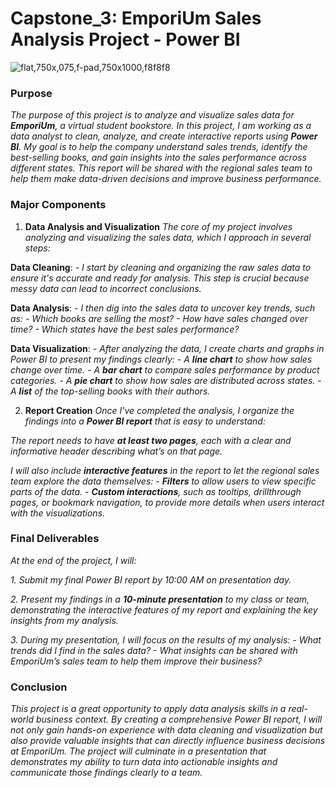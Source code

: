 # Capstone_3: EmporiUm Sales Analysis Project - Power BI

![flat,750x,075,f-pad,750x1000,f8f8f8](https://github.com/user-attachments/assets/063b3522-0d42-49d2-9157-f9500bfffb1a)

### Purpose
*The purpose of this project is to analyze and visualize sales data for **EmporiUm**, a virtual student bookstore. In this project, I am working as a data analyst to clean, analyze, and create interactive reports using **Power BI**. My goal is to help the company understand sales trends, identify the best-selling books, and gain insights into the sales performance across different states. This report will be shared with the regional sales team to help them make data-driven decisions and improve business performance.*

### Major Components

1. **Data Analysis and Visualization**
*The core of my project involves analyzing and visualizing the sales data, which I approach in several steps:*

**Data Cleaning**:
    *- I start by cleaning and organizing the raw sales data to ensure it's accurate and ready for analysis. This step is crucial because messy data can lead to incorrect conclusions.*

**Data Analysis**:
    *- I then dig into the sales data to uncover key trends, such as:
      - Which books are selling the most?
      - How have sales changed over time?
      - Which states have the best sales performance?*

**Data Visualization**:
    *- After analyzing the data, I create charts and graphs in Power BI to present my findings clearly:
        - A **line chart** to show how sales change over time.
        - A **bar chart** to compare sales performance by product categories.
        - A **pie chart** to show how sales are distributed across states.
        - A **list** of the top-selling books with their authors.*

2. **Report Creation**
*Once I've completed the analysis, I organize the findings into a **Power BI report** that is easy to understand:*

*The report needs to have **at least two pages**, each with a clear and informative header describing what’s on that page.*
  
*I will also include **interactive features** in the report to let the regional sales team explore the data themselves:
    - **Filters** to allow users to view specific parts of the data.
    - **Custom interactions**, such as tooltips, drillthrough pages, or bookmark navigation, to provide more details when users interact with the visualizations.*

### Final Deliverables
*At the end of the project, I will:*

*1. Submit my final Power BI report by 10:00 AM on presentation day.*

*2. Present my findings in a **10-minute presentation** to my class or team, demonstrating the interactive features of my report and explaining the key insights from my analysis.*

*3. During my presentation, I will focus on the results of my analysis:
    - What trends did I find in the sales data?
    - What insights can be shared with EmporiUm’s sales team to help them improve their business?*

### Conclusion
*This project is a great opportunity to apply data analysis skills in a real-world business context. By creating a comprehensive Power BI report, I will not only gain hands-on experience with data cleaning and visualization but also provide valuable insights that can directly influence business decisions at EmporiUm. The project will culminate in a presentation that demonstrates my ability to turn data into actionable insights and communicate those findings clearly to a team.*
